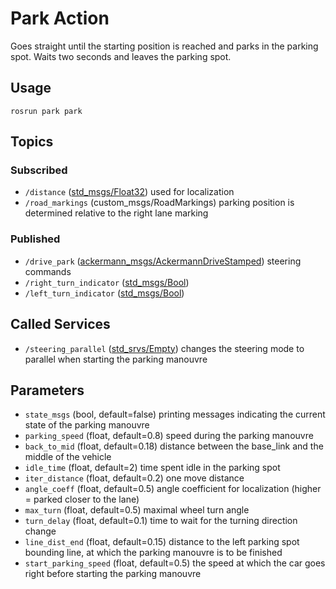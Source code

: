 # Park Action
Goes straight until the starting position is reached and parks in the parking spot. Waits two seconds and leaves the parking spot.

## Usage
```
rosrun park park
```

## Topics
### Subscribed
- `/distance` ([std_msgs/Float32](http://docs.ros.org/melodic/api/std_msgs/html/msg/Float32.html))
used for localization
- `/road_markings` (custom_msgs/RoadMarkings)
parking position is determined relative to the right lane marking
### Published
- `/drive_park` ([ackermann_msgs/AckermannDriveStamped](http://docs.ros.org/jade/api/ackermann_msgs/html/msg/AckermannDriveStamped.html))
steering commands
- `/right_turn_indicator` ([std_msgs/Bool](http://docs.ros.org/melodic/api/std_msgs/html/msg/Bool.html))
- `/left_turn_indicator` ([std_msgs/Bool](http://docs.ros.org/melodic/api/std_msgs/html/msg/Bool.html))

## Called Services
- `/steering_parallel` ([std_srvs/Empty](http://docs.ros.org/melodic/api/std_srvs/html/srv/Empty.html))
changes the steering mode to parallel when starting the parking manouvre

## Parameters
- `state_msgs` (bool, default=false)
printing messages indicating the current state of the parking manouvre
- `parking_speed` (float, default=0.8)
speed during the parking manouvre
- `back_to_mid` (float, default=0.18)
distance between the base_link and the middle of the vehicle
- `idle_time` (float, default=2)
time spent idle in the parking spot
- `iter_distance` (float, default=0.2)
one move distance
- `angle_coeff` (float, default=0.5)
angle coefficient for localization (higher = parked closer to the lane)
- `max_turn` (float, default=0.5)
maximal wheel turn angle
- `turn_delay` (float, default=0.1)
time to wait for the turning direction change
- `line_dist_end` (float, default=0.15)
distance to the left parking spot bounding line, at which the parking manouvre is to be finished
- `start_parking_speed` (float, default=0.5)
the speed at which the car goes right before starting the parking manouvre
